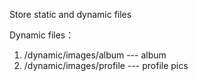 Store static and dynamic files

Dynamic files：
  1. /dynamic/images/album --- album
  2. /dynamic/images/profile --- profile pics

